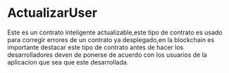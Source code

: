 # ActualizarUser
Este es un contrato inteligente actualizable,este tipo de contrato es usado para corregir errores de un contrato ya desplegado,en la blockchain
es importante destacar este tipo de contrato antes de hacer los desarrolladores deven de ponerse de acuerdo con los usuarios de la aplicacion que 
sea que este desarrollada.

